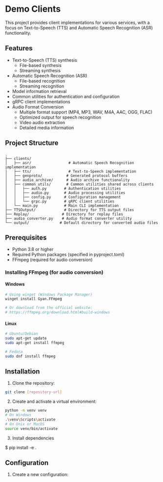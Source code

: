 # Demo Clients

This project provides client implementations for various services, with a focus on Text-to-Speech (TTS) and Automatic Speech Recognition (ASR) functionality.

## Features

- Text-to-Speech (TTS) synthesis
  - File-based synthesis
  - Streaming synthesis
- Automatic Speech Recognition (ASR)
  - File-based recognition
  - Streaming recognition
- Model information retrieval
- Common utilities for authentication and configuration
- gRPC client implementations
- Audio Format Conversion
  - Multiple format support (MP4, MP3, WAV, M4A, AAC, OGG, FLAC)
  - Optimized output for speech recognition
  - Video audio extraction
  - Detailed media information

## Project Structure

```
.
├── clients/
│   ├── asr/                 # Automatic Speech Recognition implementation
│   ├── tts/                 # Text-to-Speech implementation
│   ├── genproto/           # Generated protocol buffers
│   ├── audio_archive/      # Audio archive functionality
│   ├── common_utils/       # Common utilities shared across clients
│   │   ├── auth.py        # Authentication utilities
│   │   ├── audio.py       # Audio processing utilities
│   │   ├── config.py      # Configuration management
│   │   └── grpc.py        # gRPC client utilities
│   └── main.py            # Main CLI implementation
├── TTSOutput/             # Directory for TTS output files
├── Replay/               # Directory for replay files
├── audio_converter.py    # Audio format converter utility
└── output/              # Default directory for converted audio files
```

## Prerequisites

- Python 3.8 or higher
- Required Python packages (specified in pyproject.toml)
- FFmpeg (required for audio conversion)

### Installing FFmpeg (for audio conversion)

#### Windows
```bash
# Using winget (Windows Package Manager)
winget install Gyan.FFmpeg

# Or download from the official website:
# https://ffmpeg.org/download.html#build-windows
```

#### Linux
```bash
# Ubuntu/Debian
sudo apt-get update
sudo apt-get install ffmpeg

# Fedora
sudo dnf install ffmpeg
```

## Installation

1. Clone the repository:
```bash
git clone [repository-url]
```

2. Create and activate a virtual environment:
```bash
python -m venv venv
# On Windows
.\venv\Scripts\activate
# On Unix or MacOS
source venv/bin/activate
```

3. Install dependencies

$ pip install -e .

## Configuration

1. Create a new configuration:
```